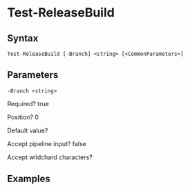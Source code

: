 

# Test-ReleaseBuild


## Syntax

    Test-ReleaseBuild [-Branch] <string> [<CommonParameters>]



## Parameters

    
    -Branch <string>

Required?  true

Position? 0

Default value? 

Accept pipeline input? false

Accept wildchard characters? 
    

## Examples


